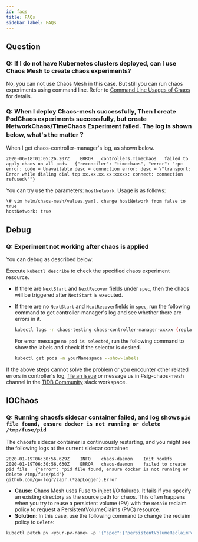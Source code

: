 ```yaml
---
id: faqs
title: FAQs
sidebar_label: FAQs
---
```


## Question

### Q: If I do not have Kubernetes clusters deployed, can I use Chaos Mesh to create chaos experiments?

No, you can not use Chaos Mesh in this case. But still you can run chaos experiments using command line. Refer to [Command Line Usages of Chaos](https://github.com/pingcap/tipocket/blob/master/doc/command_line_chaos.md) for details.

### Q: When I deploy Chaos-mesh successfully, Then I create PodChaos experiments successfully, but create NetworkChaos/TimeChaos Experiment failed. The log is shown below, what's the matter？

When I get chaos-controller-manager's log, as shown below.

```
2020-06-18T01:05:26.207Z	ERROR	controllers.TimeChaos	failed to apply chaos on all pods	{"reconciler": "timechaos", "error": "rpc error: code = Unavailable desc = connection error: desc = \"transport: Error while dialing dial tcp xx.xx.xx.xx:xxxxx: connect: connection refused\""}
```

You can try use the parameters: `hostNetwork`. Usage is as follows:

```
\# vim helm/chaos-mesh/values.yaml, change hostNetwork from false to true
hostNetwork: true
```


## Debug

### Q: Experiment not working after chaos is applied

You can debug as described below:

Execute `kubectl describe` to check the specified chaos experiment resource.

- If there are `NextStart` and `NextRecover` fields under `spec`, then the chaos will be triggered after `NextStart` is executed.

- If there are no `NextStart` and `NextRecover`fields in `spec`, run the following command to get controller-manager's log and see whether there are errors in it.

    ```bash
    kubectl logs -n chaos-testing chaos-controller-manager-xxxxx (replace this with the name of the controller-manager) | grep "ERROR"
    ```

    For error message `no pod is selected`, run the following command to show the labels and check if the selector is desired.

    ```bash
    kubectl get pods -n yourNamespace --show-labels
    ```

If the above steps cannot solve the problem or you encounter other related errors in controller's log, [file an issue](https://github.com/pingcap/chaos-mesh/issues) or message us in #sig-chaos-mesh channel in the [TiDB Community](https://pingcap.com/tidbslack) slack workspace.

## IOChaos

### Q: Running chaosfs sidecar container failed, and log shows `pid file found, ensure docker is not running or delete /tmp/fuse/pid`

The chaosfs sidecar container is continuously restarting, and you might see the following logs at the current sidecar container:

```
2020-01-19T06:30:56.629Z	INFO	chaos-daemon	Init hookfs
2020-01-19T06:30:56.630Z	ERROR	chaos-daemon	failed to create pid file	{"error": "pid file found, ensure docker is not running or delete /tmp/fuse/pid"}
github.com/go-logr/zapr.(*zapLogger).Error
```

* **Cause**: Chaos Mesh uses Fuse to inject I/O failures. It fails if you specify an existing directory as the source path for chaos. This often happens when you try to reuse a persistent volume (PV) with the `Retain` reclaim policy to request a PersistentVolumeClaims (PVC) resource.
* **Solution**: In this case, use the following command to change the reclaim policy to `Delete`:

```bash
kubectl patch pv <your-pv-name> -p '{"spec":{"persistentVolumeReclaimPolicy":"Delete"}}'
```
